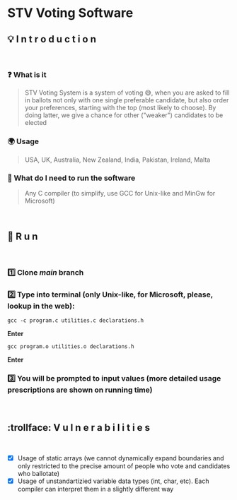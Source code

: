 # STV Voting Software

## :bulb: I n t r o d u c t i o n
</br>

### :question: What is it
> STV Voting System is a system of voting :sweat_smile:, when you are asked to fill in ballots not only with one single preferable candidate, but also order your preferences, starting with the top (most likely to choose). By doing latter, we give a chance for other ("weaker") candidates to be elected

### :earth_africa: Usage
> USA, UK, Australia, New Zealand, India, Pakistan, Ireland, Malta

### :key: What do I need to run the software
> Any C compiler (to simplify, use GCC for Unix-like and MinGw for Microsoft)
</br>

## :running: R u n

</br>

### :one: Clone *main* branch 

### :two: Type into terminal (only Unix-like, for Microsoft, please, lookup in the web):
```
gcc -c program.c utilities.c declarations.h
```
**Enter**
```
gcc program.o utilities.o declarations.h
```
**Enter**

### :three: You will be prompted to input values (more detailed usage prescriptions are shown on running time)

</br>

## :trollface: V u l n e r a b i l i t i e s

</br>

- [x] Usage of static arrays (we cannot dynamically expand boundaries and only restricted to the precise amount of people who vote and candidates who ballotate)
- [x] Usage of unstandartizied variable data types (int, char, etc). Each compiler can interpret them in a slightly different way

